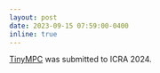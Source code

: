 ```yaml
---
layout: post
date: 2023-09-15 07:59:00-0400
inline: true
---
```


[TinyMPC](http://tinympc.org) was submitted to ICRA 2024. 
